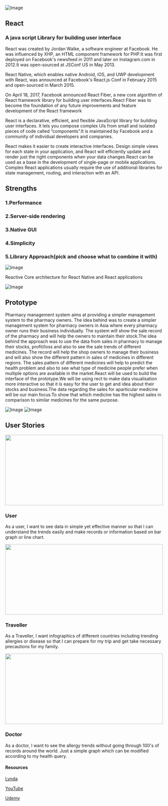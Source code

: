 
![Image](https://cdn-images-1.medium.com/max/2000/1*_DOHv30w-0eI-Ysz5U47Yg.png)

## React
### A java script Library for building user interface

React was created by Jordan Walke, a software engineer at Facebook. He was influenced by XHP, an HTML component framework for PHP.It was first deployed on Facebook's newsfeed in 2011 and later on Instagram.com in 2012.It was open-sourced at JSConf US in May 2013.

React Native, which enables native Android, iOS, and UWP development with React, was announced at Facebook's React.js Conf in February 2015 and open-sourced in March 2015.

On April 18, 2017, Facebook announced React Fiber, a new core algorithm of React framework library for building user interfaces.React Fiber was to become the foundation of any future improvements and feature development of the React framework

React is a declarative, efficient, and flexible JavaScript library for building user interfaces. It lets you compose complex UIs from small and isolated pieces of code called “components”.It is maintained by Facebook and a community of individual developers and companies.

React makes it easier to create interactive interfaces. Design simple views for each state in your application, and React will efficiently update and render just the right components when your data changes.React can be used as a base in the development of single-page or mobile applications. Complex React applications usually require the use of additional libraries for state management, routing, and interaction with an API.

## Strengths
### 1.Performance
### 2.Server-side rendering
### 3.Native GUI
### 4.Simplicity
### 5.Library Approach(pick and choose what to combine it with)

![Image](https://www.collonmade.com/wp-content/uploads/2017/08/React-JS.jpg)

Reactive Core architecture for React Native and React applications

![Image](https://cdn-images-1.medium.com/max/1862/1*jMpdj2y5rayiwlQ8YNTs5A.jpeg)






## Prototype
Pharmacy management system aims at providing a simpler management system to the pharmacy owners. The idea behind was to create a simpler management system for pharmacy owners in Asia where every pharmacy owner runs their business individually. The system will show the sale record of the pharmacy and will help the owners to maintain their stock.The idea behind the approach was to use the data from sales in pharmacy to manage their stocks, profit/loss and also to see the sale trends of different medicines. The record will help the shop owners to manage their business and will also show the different pattern in sales of medicines in different regions. The sales pattern of different medicines will help to predict the health problem and also to see what type of medicine people prefer when multiple options are available in the market.React will be used to build the interface of the prototype.We will be using rect to make data visualisation more interactive so that it is easy for the user to get and idea about their stocks and business.The data regarding the sales for aparticular medicine will be our main focus.To show that which medicine has the highest sales in comparison to similar medicines for the same purpose.

![Image](http://voidcanvas.com/wp-content/uploads/2018/01/react-easy-chart.png)
![Image](http://voidcanvas.com/wp-content/uploads/2018/01/reChart.png)




<!doctype html>
<html>
<head>
<meta charset="utf-8">
<title>Directed Studies</title>
<link rel="stylesheet" href="https://maxcdn.bootstrapcdn.com/bootstrap/4.0.0/css/bootstrap.min.css" integrity="sha384-Gn5384xqQ1aoWXA+058RXPxPg6fy4IWvTNh0E263XmFcJlSAwiGgFAW/dAiS6JXm" crossorigin="anonymous">
<link rel="stylesheet" href="https://bootswatch.com/4/lux/bootstrap.min.css">
</head>

<body>

<div id="user-story">
  <h2  class="blog-post-title pb-3 mb-5  mt-5 border-bottom"> User Stories </h2>
  <div class="row">
    <div class="col-md-4">
      <div class="card mb-4 box-shadow"> <img class="card-img-top" src="https://i.imgur.com/UpXQ3oz.jpg" style="height: 225px; width: 100%; display: block;" >
        <div class="card-body">
          <h3 class="border-bottom">User</h3>
          <p class="card-text">As a user, I want to see data in simple yet effective manner so that I can understand the trends easily and make records or information based on bar graph or line chart.</p>
        </div>
      </div>
    </div>
    <div class="col-md-4">
      <div class="card mb-4 box-shadow"> <img class="card-img-top" src="https://i.imgur.com/6w4l8aN.jpg" style="height: 225px; width: 100%; display: block;" >
        <div class="card-body">
          <h3 class="border-bottom">Traveller</h3>
          <p class="card-text">As a Traveller, I want infographics of different countries including trending allergies or disease so that I can prepare for my trip and get take necessary precautions for my family.</p>
        </div>
      </div>
    </div>
    <div class="col-md-4">
      <div class="card mb-4 box-shadow"> <img class="card-img-top" src="https://i.imgur.com/xXmQA9h.jpg" style="height: 225px; width: 100%; display: block;" >
        <div class="card-body">
          <h3 class="border-bottom">Doctor</h3>
          <p class="card-text">As a doctor, I want to see the allergy trends without going through 100's of records around the world. Just a simple graph which can be modified according to my health query.</p>
        </div>
      </div>
    </div>
  </div>
</div>


<script src="https://code.jquery.com/jquery-3.2.1.slim.min.js" integrity="sha384-KJ3o2DKtIkvYIK3UENzmM7KCkRr/rE9/Qpg6aAZGJwFDMVNA/GpGFF93hXpG5KkN" crossorigin="anonymous"></script>
<script src="https://cdnjs.cloudflare.com/ajax/libs/popper.js/1.12.9/umd/popper.min.js" integrity="sha384-ApNbgh9B+Y1QKtv3Rn7W3mgPxhU9K/ScQsAP7hUibX39j7fakFPskvXusvfa0b4Q" crossorigin="anonymous"></script>
<script src="https://maxcdn.bootstrapcdn.com/bootstrap/4.0.0/js/bootstrap.min.js" integrity="sha384-JZR6Spejh4U02d8jOt6vLEHfe/JQGiRRSQQxSfFWpi1MquVdAyjUar5+76PVCmYl" crossorigin="anonymous"></script>
</body>
</html>







#### Resources

[Lynda](https://www.lynda.com/React-js-tutorials/React-js-Essential-Training/496905-2.html)

[YouTube](https://www.youtube.com/watch?v=JPT3bFIwJYA&list=PL55RiY5tL51oyA8euSROLjMFZbXaV7skS)

[Udemy](https://www.udemy.com/react-redux/learn/v4/overview)



